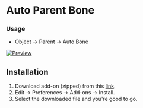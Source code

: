 # Auto Parent Bone

### Usage
- Object -> Parent -> Auto Bone

[![Preview](https://i.ytimg.com/vi/BunHHfquj1g/maxresdefault.jpg)](https://www.youtube.com/watch?v=BunHHfquj1g "Preview")

## Installation
1. Download add-on (zipped) from this [link](https://github.com/va2ron1/ABone/archive/refs/tags/1.0.0.zip).
2. Edit -> Preferences -> Add-ons -> Install.
3. Select the downloaded file and you're good to go.
